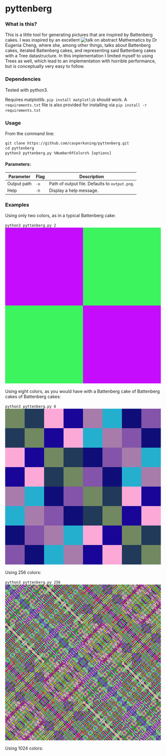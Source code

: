 # pyttenberg

### What is this?
This is a little tool for generating pictures that are inspired by Battenberg cakes.
I was inspired by an excellent ![talk](https://www.youtube.com/watch?v=j7BArZJxL9M) on abstract Mathematics by Dr Eugenia
Cheng, where she, among other things, talks about Battenberg cakes, iterated Battenberg cakes, and representing said
Battenberg cakes with a Tree datastructure. In this implementation I limited myself to using Trees as well, which lead
to an implementation with horrible performance, but is conceptually very easy to follow.

### Dependencies

Tested with python3.

Requires matplotlib. `pip install matplotlib` should work. A `requirements.txt` file is also provided for installing via
`pip install -r requirements.txt`

### Usage

From the command line:
```
git clone https://github.com/casperkoning/pyttenberg.git
cd pyttenberg
python3 pyttenberg.py %NumberOfColors% [options]
```

#### Parameters:
Parameter   | Flag | Description
------------|------|------------
Output path | `-o` | Path of output file. Defaults to `output.png`.
Help        | `-h` | Display a help message.

### Examples

Using only two colors, as in a typical Battenberg cake:

`python3 pyttenberg.py 2`
![2_colors](/examples/output_2_colors.png)

Using eight colors, as you would have with a Battenberg cake of Battenberg cakes of Battenberg cakes:

`python3 pyttenberg.py 8`
![8_colors](/examples/output_8_colors.png)

Using 256 colors:

`python3 pyttenberg.py 256`
![256_colors](/examples/output_256_colors.png)

Using 1024 colors: